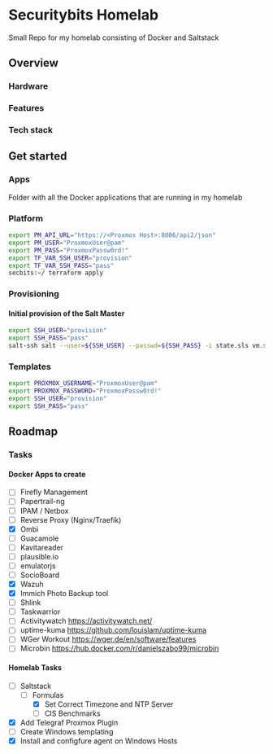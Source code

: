 # Securitybits Homelab
Small Repo for my homelab consisting of Docker and Saltstack

## Overview

### Hardware

### Features

### Tech stack

## Get started

### Apps
Folder with all the Docker applications that are running in my homelab

### Platform
```bash
export PM_API_URL="https://<Proxmox Host>:8006/api2/json"
export PM_USER="ProxmoxUser@pam"
export PM_PASS="ProxmoxPassw0rd!"
export TF_VAR_SSH_USER="provision"
export TF_VAR_SSH_PASS="pass"
secbits:~/ terraform apply
```

### Provisioning
#### Initial provision of the Salt Master
```bash
export SSH_USER="provision"
export SSH_PASS="pass"
salt-ssh salt --user=${SSH_USER} --passwd=${SSH_PASS} -i state.sls vm.salt
```

### Templates
```bash
export PROXMOX_USERNAME="ProxmoxUser@pam"
export PROXMOX_PASSWORD="ProxmoxPassw0rd!"
export SSH_USER="provision"
export SSH_PASS="pass"
```

## Roadmap

### Tasks
#### Docker Apps to create
- [ ] Firefly Management
- [ ] Papertrail-ng
- [ ] IPAM / Netbox
- [ ] Reverse Proxy (Nginx/Traefik)
- [x] Ombi
- [ ] Guacamole
- [ ] Kavitareader
- [ ] plausible.io
- [ ] emulatorjs
- [ ] SocioBoard
- [x] Wazuh
- [x] Immich Photo Backup tool
- [ ] Shlink
- [ ] Taskwarrior
- [ ] Activitywatch https://activitywatch.net/
- [ ] uptime-kuma https://github.com/louislam/uptime-kuma
- [ ] WGer Workout https://wger.de/en/software/features
- [ ] Microbin https://hub.docker.com/r/danielszabo99/microbin

#### Homelab Tasks
- [ ] Saltstack
  - [ ] Formulas
    - [x] Set Correct Timezone and NTP Server
    - [ ] CIS Benchmarks
- [x] Add Telegraf Proxmox Plugin
- [ ] Create Windows templating
- [x] Install and configfure agent on Windows Hosts